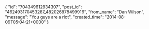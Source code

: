  {
   "id": "704349612934307",
   "post_id": "462493170453287_482026878499916",
   "from_name": "Dan Wilson",
   "message": "You guys are a riot",
   "created_time": "2014-08-09T05:04:21+0000"
 }
